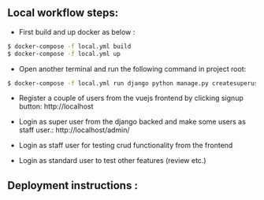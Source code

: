 ## Local workflow steps:

- First build and up docker as below :

```sh
$ docker-compose -f local.yml build
$ docker-compose -f local.yml up
```

- Open another terminal and run the following command in project root:

```sh
$ docker-compose -f local.yml run django python manage.py createsuperuser
```

- Register a couple of users from the vuejs frontend by clicking signup button:
  http://localhost

- Login as super user from the django backed and make some users as staff user.:
  http://localhost/admin/

- Login as staff user for testing crud functionality from the frontend
- Login as standard user to test other features (review etc.)

## Deployment instructions :
